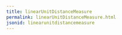 ```yaml
---
title: linearUnitDistanceMeasure
permalink: linearUnitDistanceMeasure.html
jsonid: linearunitdistancemeasure
---
```

